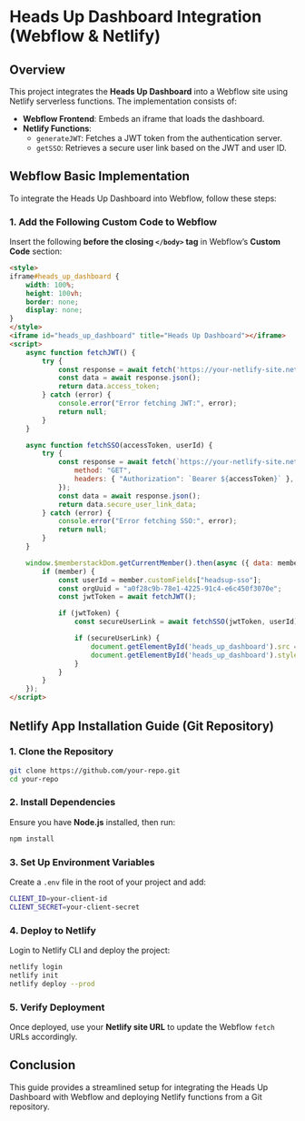 # Heads Up Dashboard Integration (Webflow & Netlify)

## Overview
This project integrates the **Heads Up Dashboard** into a Webflow site using Netlify serverless functions. The implementation consists of:

- **Webflow Frontend**: Embeds an iframe that loads the dashboard.
- **Netlify Functions**:
  - `generateJWT`: Fetches a JWT token from the authentication server.
  - `getSSO`: Retrieves a secure user link based on the JWT and user ID.

## Webflow Basic Implementation
To integrate the Heads Up Dashboard into Webflow, follow these steps:

### 1. Add the Following Custom Code to Webflow
Insert the following **before the closing `</body>` tag** in Webflow’s **Custom Code** section:

```html
<style>
iframe#heads_up_dashboard {
    width: 100%;
    height: 100vh;
    border: none;
    display: none;
}
</style>
<iframe id="heads_up_dashboard" title="Heads Up Dashboard"></iframe>
<script>
    async function fetchJWT() {
        try {
            const response = await fetch('https://your-netlify-site.netlify.app/.netlify/functions/generateJWT');
            const data = await response.json();
            return data.access_token;
        } catch (error) {
            console.error("Error fetching JWT:", error);
            return null;
        }
    }

    async function fetchSSO(accessToken, userId) {
        try {
            const response = await fetch(`https://your-netlify-site.netlify.app/.netlify/functions/getSSO?token=${accessToken}&id=${userId}`, {
                method: "GET",
                headers: { "Authorization": `Bearer ${accessToken}` },
            });
            const data = await response.json();
            return data.secure_user_link_data;
        } catch (error) {
            console.error("Error fetching SSO:", error);
            return null;
        }
    }

    window.$memberstackDom.getCurrentMember().then(async ({ data: member }) => {
        if (member) {
            const userId = member.customFields["headsup-sso"];
            const orgUuid = "a0f28c9b-78e1-4225-91c4-e6c450f3070e";
            const jwtToken = await fetchJWT();

            if (jwtToken) {
                const secureUserLink = await fetchSSO(jwtToken, userId);

                if (secureUserLink) {
                    document.getElementById('heads_up_dashboard').src = `https://dashboard.rebelhealthalliance.io/dashboard?org_uuid=${orgUuid}&sec_p=${secureUserLink}`;
                    document.getElementById('heads_up_dashboard').style.display = 'block';
                }
            }
        }
    });
</script>
```

## Netlify App Installation Guide (Git Repository)
### 1. Clone the Repository
```sh
git clone https://github.com/your-repo.git
cd your-repo
```

### 2. Install Dependencies
Ensure you have **Node.js** installed, then run:
```sh
npm install
```

### 3. Set Up Environment Variables
Create a `.env` file in the root of your project and add:
```sh
CLIENT_ID=your-client-id
CLIENT_SECRET=your-client-secret
```

### 4. Deploy to Netlify
Login to Netlify CLI and deploy the project:
```sh
netlify login
netlify init
netlify deploy --prod
```

### 5. Verify Deployment
Once deployed, use your **Netlify site URL** to update the Webflow `fetch` URLs accordingly.

## Conclusion
This guide provides a streamlined setup for integrating the Heads Up Dashboard with Webflow and deploying Netlify functions from a Git repository.

